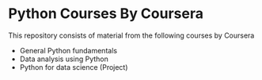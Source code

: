 # Python Courses By Coursera

This repository consists of material from the following courses by Coursera
- General Python fundamentals
- Data analysis using Python
- Python for data science (Project)
